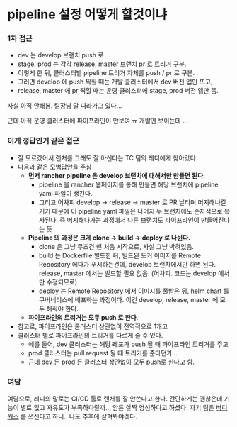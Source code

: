 # pipeline 설정 어떻게 할것이냐

### 1차 접근

- dev 는 develop 브랜치 push 로
- stage, prod 는 각각 release, master 브랜치 pr 로 트리거 구분.
- 이렇게 한 뒤, 클러스터별 pipeline 트리거 자체를 push / pr 로 구분.
- 그러면 develop 에 push 찍힐 때는 개발 클러스터에서 dev 버전 앱만 뜨고,
- release, master 에 pr 찍힐 때는 운영 클러스터에 stage, prod 버전 앱만 뜸.

사실 아직 안해봄. 팀장님 말 따라가고 있다...

근데 아직 운영 클러스터에 파이프라인이 안보여 ㅠ 개발엔 보이는데 ...



### 이게 정답인거 같은 접근

- 잘 모르겠어서 랜처를 그래도 잘 아신다는 TC 팀의 레디에게 찾아갔다. 
- 다음과 같은 모범답안을 주심
    - **먼저 rancher pipeline 은 develop 브랜치에 대해서만 만들면 된다.**
        - pipeline 을 rancher 웹페이지를 통해 만들면 해당 브랜치에 pipeline yaml 파일이 생긴다.
        - 그리고 어차피 develop -> release -> master 로 PR 날리며 머지해나갈거기 때문에 이 pipeline yaml 파일은 나머지 두 브랜치에도 순차적으로 복사된다. 즉 머지해나가는 과정에서 다른 브랜치도 파이프라인이 만들어진다는 뜻
    - **Pipeline 의 과정은 크게 clone -> build -> deploy 로 나뉜다.**
        - clone 은 그냥 무조건 맨 처음 시작으로, 사실 그냥 박혀있음.
        - build 는 Dockerfile 빌드한 뒤, 빌드된 도커 이미지를 Remote Repository 에다가 푸시하는건데, develop 브랜치에서만 하면 된다.
            release, master 에서는 빌드할 필요 없음. (어차피. 코드는 develop 에서만 수정되므로)
        - deploy 는 Remote Repository 에서 이미지를 풀받은 뒤, helm chart 를 쿠버네티스에 배포하는 과정이다.
            이건 develop, release, master 에 모두 해줘야 한다.
    - **파이프라인의 트리거는 모두 push 로 한다**.
- 참고로, 파이프라인은 클러스터 상관없이 전역적으로 1개고
- 클러스터 별로 파이프라인의 트리거를 다르게 줄 수 있다.
    - 예를 들어, dev 클러스터는 해당 레포가 push 될 때 파이프라인 트리거를 주고
    - prod 클러스터는 pull request 될 때 트리거를 준다던가...
    - 근데 dev 든 prod 든 클러스터 상관없이 모두 push로 한다고 함.



### 여담

여담으로, 레디의 말로는 CI/CD 툴로 랜처를 잘 안쓴다고 한다.
간단하게는 괜찮은데 기능이 별로 없고 자유도가 부족하다랄까... 암튼 살짝 엉성하다고 하셨다.
자기 팀은 [버디웍스](https://buddy.works/) 를 쓰신다고 하니.. 나도 추후에 살펴봐야겠다.